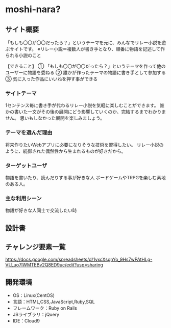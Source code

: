 # moshi-nara?

## サイト概要
「もしも〇〇が〇〇だったら？」というテーマを元に、みんなでリレー小説を遊ぶサイトです。
※リレー小説＝複数人が書き手となり、順番に物語を記述して作られる小説のこと

【できること】
①  「もしも〇〇が〇〇だったら？」というテーマを作って他のユーザーに物語を委ねる
② 誰かが作ったテーマの物語に書き手として参加する
③ 気に入った作品にいいねを押す事ができる


### サイトテーマ
1センテンス毎に書き手が代わるリレー小説を気軽に楽しむことができます。
誰かの書いた一文がその後の展開にどう影響していくのか、完結するまでわかりません。
思いもしなかった展開を楽しみましょう。


### テーマを選んだ理由
将来作りたいWebアプリに必要になりそうな技術を習得したい。
リレー小説のように、統御された偶然性から生まれるものが好きだから。

### ターゲットユーザ
物語を書いたり、読んだりする事が好きな人
ボードゲームやTRPGを楽しむ素地のある人。

### 主な利用シーン
物語が好きな人同士で交流したい時

## 設計書


## チャレンジ要素一覧
https://docs.google.com/spreadsheets/d/1vxcXsgnYo_9Hs7wPAtHLg-VU_uo7IWMTEBv2Q8ED9uc/edit?usp=sharing

## 開発環境
- OS：Linux(CentOS)
- 言語：HTML,CSS,JavaScript,Ruby,SQL
- フレームワーク：Ruby on Rails
- JSライブラリ：jQuery
- IDE：Cloud9
